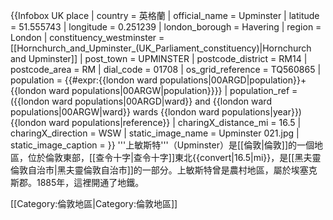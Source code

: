 {{Infobox UK place
 | country                  = 英格蘭
 | official_name            = Upminster
 | latitude                 = 51.555743
 | longitude                = 0.251239
 | london_borough           = Havering
 | region                   = London
 | constituency_westminster = [[Hornchurch_and_Upminster_(UK_Parliament_constituency)|Hornchurch and Upminster]]
 | post_town                = UPMINSTER
 | postcode_district        = RM14
 | postcode_area            = RM
 | dial_code                = 01708
 | os_grid_reference        = TQ560865
 | population               = {{#expr:{{london ward populations|00ARGD|population}}+{{london ward populations|00ARGW|population}}}}
 | population_ref           = ({{london ward populations|00ARGD|ward}} and {{london ward populations|00ARGW|ward}} wards {{london ward populations|year}}){{london ward populations|reference}}
 | charingX_distance_mi     = 16.5
 | charingX_direction       = WSW
 | static_image_name        = Upminster 021.jpg
 | static_image_caption     = 
}}
'''上敏斯特'''（Upminster）是[[倫敦|倫敦]]的一個地區，位於倫敦東部，[[查令十字|查令十字]]東北{{convert|16.5|mi}}，是[[黑夫靈倫敦自治市|黑夫靈倫敦自治市]]的一部分。上敏斯特曾是農村地區，屬於埃塞克斯郡。1885年，這裡開通了地鐵。

[[Category:倫敦地區|Category:倫敦地區]]